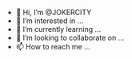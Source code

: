 - 👋 Hi, I’m @JOKERCITY
- 👀 I’m interested in ...
- 🌱 I’m currently learning ...
- 💞️ I’m looking to collaborate on ...
- 📫 How to reach me ...

<!---
JOKERCITY/JOKERCITY is a ✨ special ✨ repository because its `README.md` (this file) appears on your GitHub profile.
You can click the Preview link to take a look at your changes.
--->
